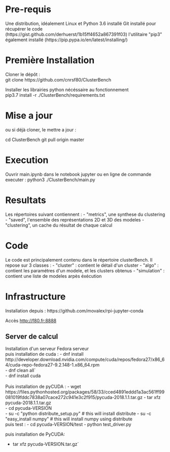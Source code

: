 <h1>Pre-requis</h1>
Une distribution, idéalement Linux et Python 3.6 installé
Git installé pour récupérer le code (https://gist.github.com/derhuerst/1b15ff4652a867391f03)
l'utilitaire "pip3" également installé (https://pip.pypa.io/en/latest/installing/)

<h1>Première Installation</h1>
Cloner le dépôt :<br> 
git clone https://github.com/cnrsf80/ClusterBench

Installer les librairies python nécéssaire au fonctionnement<br> 
pip3.7 install -r ./ClusterBench/requirements.txt

<h1>Mise a jour</h1>
ou si déjà cloner, le mettre a jour :<br>

cd ClusterBench
git pull origin master 

<h1>Execution</h1> 
Ouvrir main.ipynb dans le notebook jupyter
ou en ligne de commande executer :
python3 ./ClusterBench/main.py

<h1>Resultats</h1>
Les répertoires suivant contiennent :
 - "metrics", une synthese du clustering
 - "saved", l'ensemble des représentations 2D et 3D des modeles
 - "clustering", un cache du résultat de chaque calcul

<h1>Code</h1>
Le code est principalement contenu dans le répertoire clusterBench. Il repose sur 3 classes :
 - "cluster" : contient le détail d'un cluster
 - "algo" : contient les paramétres d'un modele, et les clusters obtenus
 - "simulation" : contient une liste de modeles arpès éxécution 

<h1>Infrastructure</h1>
Installation depuis :
    https://github.com/movalex/rpi-jupyter-conda
    
Accès 
    http://f80.fr:8888
    
<h2>Server de calcul</h2>
Installation d'un serveur Fedora serveur<br>
puis installation de cuda :
 - dnf install http://developer.download.nvidia.com/compute/cuda/repos/fedora27/x86_64/cuda-repo-fedora27-9.2.148-1.x86_64.rpm<br>
 - dnf clean all`<br>
 - dnf install cuda<br>
<br>Puis installation de pyCUDA :
 - wget https://files.pythonhosted.org/packages/58/33/cced4891eddd1a3ac561ff99081019fddc7838a07cace272c941e3c2f915/pycuda-2018.1.1.tar.gz
 - tar xfz pycuda-2018.1.1.tar.gz<br>
 - cd pycuda-VERSION<br>
 - su -c "python distribute_setup.py" # this will install distribute
 - su -c "easy_install numpy" # this will install numpy using distribute
 <br>puis test :
  - cd pycuda-VERSION/test
  - python test_driver.py
 
 puis installation de PyCUDA:
  - tar xfz pycuda-VERSION.tar.gz`
    
